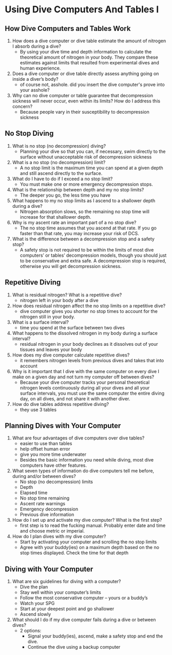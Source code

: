 # Using Dive Computers And Tables I

## How Dive Computers and Tables Work

1. How does a dive computer or dive table estimate the amount of nitrogen I absorb during a dive?
   - By using your dive time and depth information to calculate the theoretical amount of nitrogen in your body. They compare these estimates against limits that resulted from experimental dives and human experience.
2. Does a dive computer or dive table directly assess anything going on inside a diver’s body?
   - of course not, asshole. did you insert the dive computer's prove into your asshole?
3. Why can no dive computer or table guarantee that decompression sickness will never occur, even within its limits? How do I address this concern?
   - Because people vary in their susceptibility to decompression sickness

## No Stop Diving

1. What is no stop (no decompression) diving?
   - Planning your dive so that you can, if necessary, swim directly to the surface without unacceptable risk of decompression sickness
2. What is a no stop (no decompression) limit?
   - A no stop limit is the maximum time you can spend at a given depth and still ascend directly to the surface.
3. What do I have to do if I exceed a no stop limit?
   - You must make one or more emergency decompression stops.
4. What is the relationship between depth and my no stop limits?
   - The deeper you go, the less time you have
5. What happens to my no stop limits as I ascend to a shallower depth during a dive?
   - Nitrogen absorption slows, so the remaining no stop time will increase for that shallower depth.
6. Why is my ascent rate an important part of a no stop dive?
   - The no stop time assumes that you ascend at that rate. If you go faster than that rate, you may increase your risk of DCS.
7. What is the difference between a decompression stop and a safety stop?
   - A safety stop is not required to be within the limits of most dive computers’ or tables’ decompression models, though you should just to be conservative and extra safe. A decompression stop is required, otherwise you will get decompression sickness.

## Repetitive Diving

1. What is residual nitrogen? What is a repetitive dive?
   - nitrogen left in your body after a dive
2. How does residual nitrogen affect the no stop limits on a repetitive dive?
   - dive computer gives you shorter no stop times to account for the nitrogen still in your body.
3. What is a surface interval?
   - time you spend at the surface between two dives
4. What happens to the dissolved nitrogen in my body during a surface interval?
   - residual nitrogen in your body declines as it dissolves out of your tissues and leaves your body
5. How does my dive computer calculate repetitive dives?
   - it remembers nitrogen levels from previous dives and takes that into account
6. Why is it important that I dive with the same computer on every dive I make on a given day and not turn my computer off between dives?
   - Because your dive computer tracks your personal theoretical nitrogen levels continuously during all your dives and all your surface intervals, you must use the same computer the entire diving day, on all dives, and not share it with another diver.
7. How do dive tables address repetitive diving?
   - they use 3 tables

## Planning Dives with Your Computer

1. What are four advantages of dive computers over dive tables?
   - easier to use than tables
   - help offset human error
   - give you more time underwater
   - Besides the basic information you need while diving, most dive computers have other features.
2. What seven types of information do dive computers tell me before, during and/or between dives?
   - No stop (no decompression) limits
   - Depth
   - Elapsed time
   - No stop time remaining
   - Ascent rate warnings
   - Emergency decompression
   - Previous dive information
3. How do I set up and activate my dive computer? What is the first step?
   - first step is to read the fucking manual. Probably enter date and time and choose metric or imperial.
4. How do I plan dives with my dive computer?
   - Start by activating your computer and scrolling the no stop limits
   - Agree with your buddy(ies) on a maximum depth based on the no stop times displayed. Check the time for that depth

## Diving with Your Computer

1. What are six guidelines for diving with a computer?
   - Dive the plan
   - Stay well within your computer’s limits
   - Follow the most conservative computer – yours or a buddy’s
   - Watch your SPG
   - Start at your deepest point and go shallower
   - Ascend slowly
2. What should I do if my dive computer fails during a dive or between dives?
   - 2 options:
     - Signal your buddy(ies), ascend, make a safety stop and end the dive.
     - Continue the dive using a backup computer
